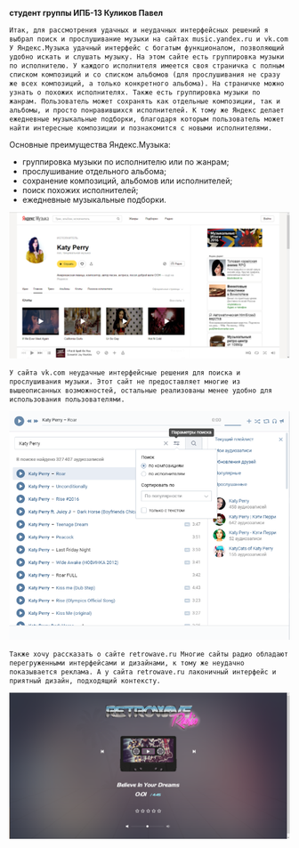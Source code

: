 **студент группы ИПБ-13 Куликов Павел**

	Итак, для рассмотрения удачных и неудачных интерфейсных решений я выбрал поиск и прослушивание музыки на сайтах music.yandex.ru и vk.com
	У Яндекс.Музыка удачный интерфейс с богатым функционалом, позволяющий удобно искать и слушать музыку. На этом сайте есть группировка музыки по исполнителю. У каждого исполнителя имеется своя страничка с полным списком композиций и со списком альбомов (для прослушивания не сразу же всех композиций, а только конкретного альбома). На страничке можно узнать о похожих исполнителях. Также есть группировка музыки по жанрам. Пользователь может сохранять как отдельные композиции, так и альбомы, и просто понравившихся исполнителей. К тому же Яндекс делает ежедневные музыкальные подборки, благодаря которым пользователь может найти интересные композиции и познакомится с новыми исполнителями.
Основные преимущества Яндекс.Музыка:
+ группировка музыки по исполнителю или по жанрам;
+ прослушивание отдельного альбома;
+ сохранение композиций, альбомов или исполнителей;
+ поиск похожих исполнителей;
+ ежедневные музыкальные подборки.

![yandex](./yandex.png)

	У сайта vk.com неудачные интерфейсные решения для поиска и прослушивания музыки. Этот сайт не предоставляет многие из вышеописанных возможностей, остальные реализованы менее удобно для использования пользователями.
	
![vk](./vk.png)

	Также хочу рассказать о сайте retrowave.ru Многие сайты радио обладают перегруженными интерфейсами и дизайнами, к тому же неудачно показывается реклама. А у сайта retrowave.ru лаконичный интерфейс и приятный дизайн, подходящий контексту.
	
![retrowave](./retrowave.png)
